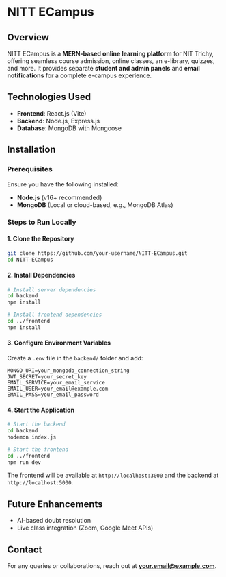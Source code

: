 # NITT ECampus

## Overview
NITT ECampus is a **MERN-based online learning platform** for NIT Trichy, offering seamless course admission, online classes, an e-library, quizzes, and more. It provides separate **student and admin panels** and **email notifications** for a complete e-campus experience.



## Technologies Used
- **Frontend**: React.js (Vite)
- **Backend**: Node.js, Express.js
- **Database**: MongoDB with Mongoose


## Installation

### Prerequisites
Ensure you have the following installed:
- **Node.js** (v16+ recommended)
- **MongoDB** (Local or cloud-based, e.g., MongoDB Atlas)

### Steps to Run Locally
#### 1. Clone the Repository
```bash
git clone https://github.com/your-username/NITT-ECampus.git
cd NITT-ECampus
```

#### 2. Install Dependencies
```bash
# Install server dependencies
cd backend
npm install

# Install frontend dependencies
cd ../frontend
npm install
```

#### 3. Configure Environment Variables
Create a `.env` file in the `backend/` folder and add:
```
MONGO_URI=your_mongodb_connection_string
JWT_SECRET=your_secret_key
EMAIL_SERVICE=your_email_service
EMAIL_USER=your_email@example.com
EMAIL_PASS=your_email_password
```

#### 4. Start the Application
```bash
# Start the backend
cd backend
nodemon index.js

# Start the frontend
cd ../frontend
npm run dev
```

The frontend will be available at `http://localhost:3000` and the backend at `http://localhost:5000`.

## Future Enhancements
- AI-based doubt resolution
- Live class integration (Zoom, Google Meet APIs)

## Contact
For any queries or collaborations, reach out at **your.email@example.com**.

